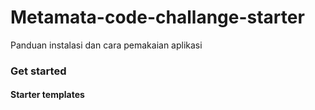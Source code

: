 # Metamata-code-challange-starter

Panduan instalasi dan cara pemakaian aplikasi

### Get started



#### Starter templates

